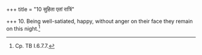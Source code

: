 +++
title = "10 सुहिता एतां रात्रिं"

+++
10. Being well-satiated, happy, without anger on their face they remain on this night.[^1]  


[^1]: Cp. TB I.6.7.7.
